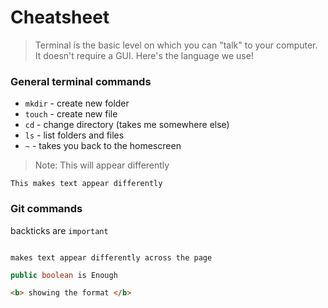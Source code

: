 # Cheatsheet
>Terminal is the basic level on which you can "talk" to your computer. It doesn't require a GUI. Here's the language we use!

### General terminal commands

* `mkdir` - create new folder
* `touch` - create new file
* `cd` - change directory (takes me somewhere else)
* `ls` - list folders and files
* `~` - takes you back to the homescreen

> Note: This will appear differently

`This makes text appear differently` 

### Git commands


backticks are `important`

```

makes text appear differently across the page

```
```java
public boolean is Enough
```
```html
<b> showing the format </b>

```